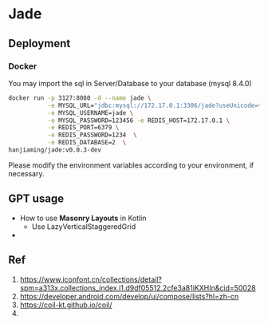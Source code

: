 # Jade


## Deployment

### Docker

You may import the sql in Server/Database to your database (mysql 8.4.0)

```bash
docker run -p 3127:8080 -d --name jade \
           -e MYSQL_URL="jdbc:mysql://172.17.0.1:3306/jade?useUnicode=true&characterEncoding=utf-8&useSSL=false&useAffectedRows=true&allowPublicKeyRetrieval=true" \
           -e MYSQL_USERNAME=jade \
           -e MYSQL_PASSWORD=123456 -e REDIS_HOST=172.17.0.1 \
           -e REDIS_PORT=6379 \
           -e REDIS_PASSWORD=1234  \
           -e REDIS_DATABASE=2  \
hanjiaming/jade:v0.0.3-dev
```

Please modify the environment variables according to your environment, if necessary.



## GPT usage

- How to use **Masonry Layouts** in Kotlin
  - Use LazyVerticalStaggeredGrid
- 

## Ref

1. https://www.iconfont.cn/collections/detail?spm=a313x.collections_index.i1.d9df05512.2cfe3a81iKXHIn&cid=50028
2. https://developer.android.com/develop/ui/compose/lists?hl=zh-cn
3. https://coil-kt.github.io/coil/
4. 

